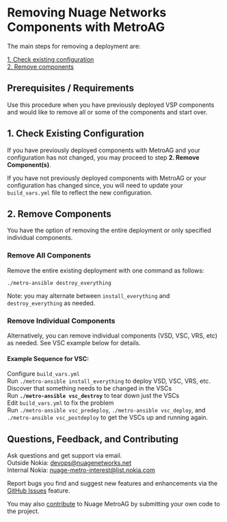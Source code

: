 # Removing Nuage Networks Components with MetroAG

The main steps for removing a deployment are:  

[1. Check existing configuration](#1-check-existing-configuration)  
[2. Remove components](#2-remove-components)  

## Prerequisites / Requirements

Use this procedure when you have previously deployed VSP components and would like to remove all or some of the components and start over.  

## 1. Check Existing Configuration

If you have previously deployed components with MetroAG and your configuration has not changed, you may proceed to step **2. Remove Component(s)**.  

If you have not previously deployed components with MetroAG or your configuration has changed since, you will need to update your `build_vars.yml` file to reflect the new configuration.

## 2. Remove Components

You have the option of removing the entire deployment or only specified individual components.

### Remove All Components

Remove the entire existing deployment with one command as follows:  

```
./metro-ansible destroy_everything
```

Note: you may alternate between `install_everything` and `destroy_everything` as needed.  

### Remove Individual Components  

Alternatively, you can remove individual components (VSD, VSC, VRS, etc) as needed. See VSC example below for details.  

  #### Example Sequence for VSC:
  Configure `build_vars.yml`  
  Run `./metro-ansible install_everything` to deploy VSD, VSC, VRS, etc.  
  Discover that something needs to be changed in the VSCs  
  Run **`./metro-ansible vsc_destroy`** to tear down just the VSCs  
  Edit `build_vars.yml` to fix the problem  
  Run `./metro-ansible vsc_predeploy`, `./metro-ansible vsc_deploy`, and `./metro-ansible vsc_postdeploy` to get the VSCs up and running again.
    
## Questions, Feedback, and Contributing
Ask questions and get support via email.  
  Outside Nokia: [devops@nuagenetworks.net](mailto:deveops@nuagenetworks.net "send email to nuage-metro project")  
  Internal Nokia: [nuage-metro-interest@list.nokia.com](mailto:nuage-metro-interest@list.nokia.com "send email to nuage-metro project")

Report bugs you find and suggest new features and enhancements via the [GitHub Issues](https://github.com/nuagenetworks/nuage-metro/issues "nuage-metro issues") feature.

You may also [contribute](../CONTRIBUTING.md) to Nuage MetroAG by submitting your own code to the project.
